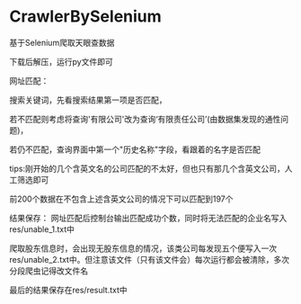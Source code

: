 # CrawlerBySelenium
基于Selenium爬取天眼查数据


下载后解压，运行py文件即可

网址匹配：

  搜索关键词，先看搜索结果第一项是否匹配，
  
  若不匹配则考虑将查询'有限公司'改为查询‘有限责任公司’(由数据集发现的通性问题)，
  
  若仍不匹配，查询界面中第一个"历史名称"字段，看跟着的名字是否匹配
  
  tips:刚开始的几个含英文名的公司匹配的不太好，但也只有那几个含英文公司，人工筛选即可
  
  前200个数据在不包含上述含英文公司的情况下可以匹配到197个
  
  
结果保存：
  网址匹配后控制台输出匹配成功个数，同时将无法匹配的企业名写入res/unable_1.txt中
  
  爬取股东信息时，会出现无股东信息的情况，该类公司每发现五个便写入一次res/unable_2.txt中。但注意该文件（只有该文件会）每次运行都会被清除，多次分段爬虫记得改文件名
  
  最后的结果保存在res/result.txt中
  
